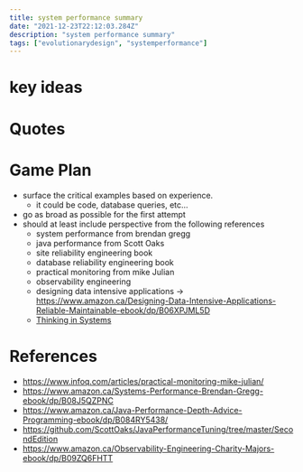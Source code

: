 ```yaml
---
title: system performance summary
date: "2021-12-23T22:12:03.284Z"
description: "system performance summary"
tags: ["evolutionarydesign", "systemperformance"]
---
```


# key ideas


# Quotes


# Game Plan
- surface the critical examples based on experience.
  - it could be code, database queries, etc...
- go as broad as possible for the first attempt
- should at least include perspective from the following references
  - system performance from brendan gregg
  - java performance from Scott Oaks
  - site reliability engineering book
  - database reliability engineering book
  - practical monitoring from mike Julian
  - observability engineering
  - designing data intensive applications -> https://www.amazon.ca/Designing-Data-Intensive-Applications-Reliable-Maintainable-ebook/dp/B06XPJML5D
  - [Thinking in Systems](https://www.amazon.ca/Thinking-Systems-Donella-H-Meadows-ebook/dp/B005VSRFEA)


# References
- https://www.infoq.com/articles/practical-monitoring-mike-julian/
- https://www.amazon.ca/Systems-Performance-Brendan-Gregg-ebook/dp/B08J5QZPNC
- https://www.amazon.ca/Java-Performance-Depth-Advice-Programming-ebook/dp/B084RY5438/
- https://github.com/ScottOaks/JavaPerformanceTuning/tree/master/SecondEdition
- https://www.amazon.ca/Observability-Engineering-Charity-Majors-ebook/dp/B09ZQ6FHTT